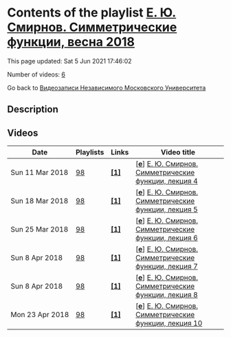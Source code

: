 # Contents of the playlist [Е. Ю. Смирнов. Симметрические функции, весна 2018](https://www.youtube.com/playlist?list=PLp9ABVh6_x4Ecunqde_F_N_gmNG1qTDLs)

This page updated: Sat 5 Jun 2021 17:46:02

Number of videos: [6](#videos)

Go back to [Видеозаписи Независимого Московского Университета](../README.md)

## Description



## Videos

|Date|Playlists|Links|Video title|
|---|---|---|---|
| Sun&nbsp;11&nbsp;Mar&nbsp;2018 | [98](../playlists/98 "Е. Ю. Смирнов. Симметрические функции, весна 2018") | [**[1]**](http://ium.mccme.ru/s18/s18-Smirnov.html) | [[**e**](https://studio.youtube.com/video/1ALkI8kxnnY/edit "Edit")] [Е. Ю. Смирнов. Симметрические функции, лекция 4](https://www.youtube.com/watch?v=1ALkI8kxnnY&list=PLp9ABVh6_x4Ecunqde_F_N_gmNG1qTDLs "Спецкурс для 2-4 курса. 6 марта 2018 г. 17:30, НМУ 303 (Москва, Большой Власьевский пер., 11) http://ium.mccme.ru/s18/s18-Smirnov.html") |
| Sun&nbsp;18&nbsp;Mar&nbsp;2018 | [98](../playlists/98 "Е. Ю. Смирнов. Симметрические функции, весна 2018") | [**[1]**](http://ium.mccme.ru/s18/s18-Smirnov.html) | [[**e**](https://studio.youtube.com/video/EuqdvBuaK3k/edit "Edit")] [Е. Ю. Смирнов. Симметрические функции, лекция 5](https://www.youtube.com/watch?v=EuqdvBuaK3k&list=PLp9ABVh6_x4Ecunqde_F_N_gmNG1qTDLs "Спецкурс для 2-4 курса. 13 марта 2018 г. 17:30, НМУ 303 (Москва, Большой Власьевский пер., 11) http://ium.mccme.ru/s18/s18-Smirnov.html") |
| Sun&nbsp;25&nbsp;Mar&nbsp;2018 | [98](../playlists/98 "Е. Ю. Смирнов. Симметрические функции, весна 2018") | [**[1]**](http://ium.mccme.ru/s18/s18-Smirnov.html) | [[**e**](https://studio.youtube.com/video/GLNDiTKPD-w/edit "Edit")] [Е. Ю. Смирнов. Симметрические функции, лекция 6](https://www.youtube.com/watch?v=GLNDiTKPD-w&list=PLp9ABVh6_x4Ecunqde_F_N_gmNG1qTDLs "Спецкурс для 2-4 курса. 20 марта 2018 г. 17:30, НМУ 303 (Москва, Большой Власьевский пер., 11) http://ium.mccme.ru/s18/s18-Smirnov.html") |
| Sun&nbsp;8&nbsp;Apr&nbsp;2018 | [98](../playlists/98 "Е. Ю. Смирнов. Симметрические функции, весна 2018") | [**[1]**](http://ium.mccme.ru/s18/s18-Smirnov.html) | [[**e**](https://studio.youtube.com/video/388l0JVgnwY/edit "Edit")] [Е. Ю. Смирнов. Симметрические функции, лекция 7](https://www.youtube.com/watch?v=388l0JVgnwY&list=PLp9ABVh6_x4Ecunqde_F_N_gmNG1qTDLs "Спецкурс для 2-4 курса. 27 марта 2018 г. 17:30, НМУ 303 (Москва, Большой Власьевский пер., 11) http://ium.mccme.ru/s18/s18-Smirnov.html") |
| Sun&nbsp;8&nbsp;Apr&nbsp;2018 | [98](../playlists/98 "Е. Ю. Смирнов. Симметрические функции, весна 2018") | [**[1]**](http://ium.mccme.ru/s18/s18-Smirnov.html) | [[**e**](https://studio.youtube.com/video/XNFr_sSPE_0/edit "Edit")] [Е. Ю. Смирнов. Симметрические функции, лекция 8](https://www.youtube.com/watch?v=XNFr_sSPE_0&list=PLp9ABVh6_x4Ecunqde_F_N_gmNG1qTDLs "Спецкурс для 2-4 курса. 3 апреля 2018 г. 17:30, НМУ 303 (Москва, Большой Власьевский пер., 11) http://ium.mccme.ru/s18/s18-Smirnov.html") |
| Mon&nbsp;23&nbsp;Apr&nbsp;2018 | [98](../playlists/98 "Е. Ю. Смирнов. Симметрические функции, весна 2018") | [**[1]**](http://ium.mccme.ru/s18/s18-Smirnov.html) | [[**e**](https://studio.youtube.com/video/L5IgzLETG40/edit "Edit")] [Е. Ю. Смирнов. Симметрические функции, лекция 10](https://www.youtube.com/watch?v=L5IgzLETG40&list=PLp9ABVh6_x4Ecunqde_F_N_gmNG1qTDLs "Спецкурс для 2-4 курса. 17 апреля 2018 г. 17:30, НМУ 303 (Москва, Большой Власьевский пер., 11) http://ium.mccme.ru/s18/s18-Smirnov.html") |
